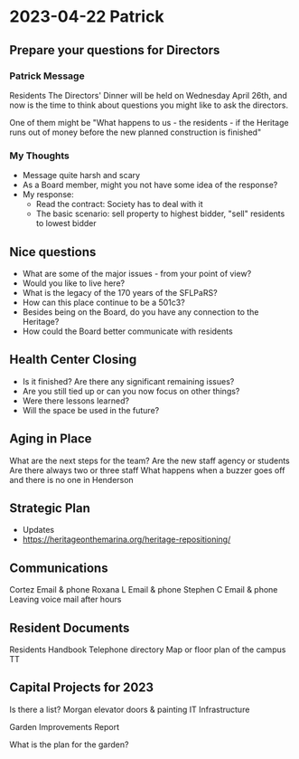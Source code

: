 # 2023-04-22 Patrick

## Prepare your questions for Directors

### Patrick Message

Residents
The Directors' Dinner will be held on Wednesday April 26th,
and now is the time to think about questions you might like to ask the directors.

One of them might be "What happens to us - the residents - if the Heritage runs out of money
before the new planned construction is finished"


### My Thoughts

* Message quite harsh and scary
* As a Board member, might you not have some idea of the response?
* My response:
  * Read the contract: Society has to deal with it
  * The basic scenario: sell property to highest bidder, "sell" residents to lowest bidder

## Nice questions

* What are some of the major issues - from your point of view?
* Would you like to live here?
* What is the legacy of the 170 years of the SFLPaRS?
* How can this place continue to be a 501c3?
* Besides being on the Board, do you have any connection to the Heritage?
* How could the Board better communicate with residents


## Health Center Closing

* Is it finished? Are there any significant remaining issues?
* Are you still tied up or can you now focus on other things?
* Were there lessons learned?
* Will the space be used in the future?


## Aging in Place

What are the next steps for the team?
Are the new staff agency or students
Are there always two or three staff
What happens when a buzzer goes off and there is no one in Henderson

## Strategic Plan

* Updates
* https://heritageonthemarina.org/heritage-repositioning/

## Communications

Cortez Email & phone
Roxana L Email & phone
Stephen C Email & phone
Leaving voice mail after hours


## Resident Documents

Residents Handbook
Telephone directory
Map or floor plan of the campus
TT


## Capital Projects for 2023

Is there a list?
Morgan elevator doors & painting
IT Infrastructure

Garden Improvements Report

What is the plan for the garden?
